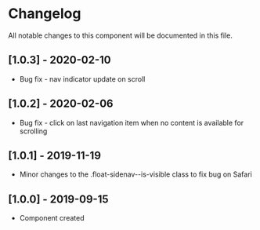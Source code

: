 # Changelog
All notable changes to this component will be documented in this file.

## [1.0.3] - 2020-02-10
- Bug fix - nav indicator update on scroll

## [1.0.2] - 2020-02-06
- Bug fix - click on last navigation item when no content is available for scrolling

## [1.0.1] - 2019-11-19
- Minor changes to the .float-sidenav--is-visible class to fix bug on Safari

## [1.0.0] - 2019-09-15
- Component created
